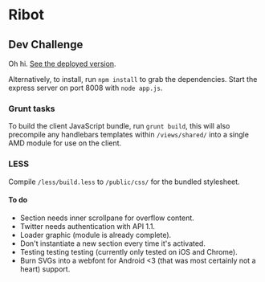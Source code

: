 # Ribot
## Dev Challenge

Oh hi. [See the deployed version](http://ribot-challenge.herokuapp.com).

Alternatively, to install, run `npm install` to grab the dependencies. Start the express server on port 8008 with `node app.js`.

### Grunt tasks

To build the client JavaScript bundle, run `grunt build`, this will also precompile any handlebars templates within `/views/shared/` into a single AMD module for use on the client.

### LESS

Compile `/less/build.less` to `/public/css/` for the bundled stylesheet.

#### To do

* Section needs inner scrollpane for overflow content.
* Twitter needs authentication with API 1.1.
* Loader graphic (module is already complete).
* Don't instantiate a new section every time it's activated.
* Testing testing testing (currently only tested on iOS and Chrome).
* Burn SVGs into a webfont for Android <3 (that was most certainly not a heart) support.